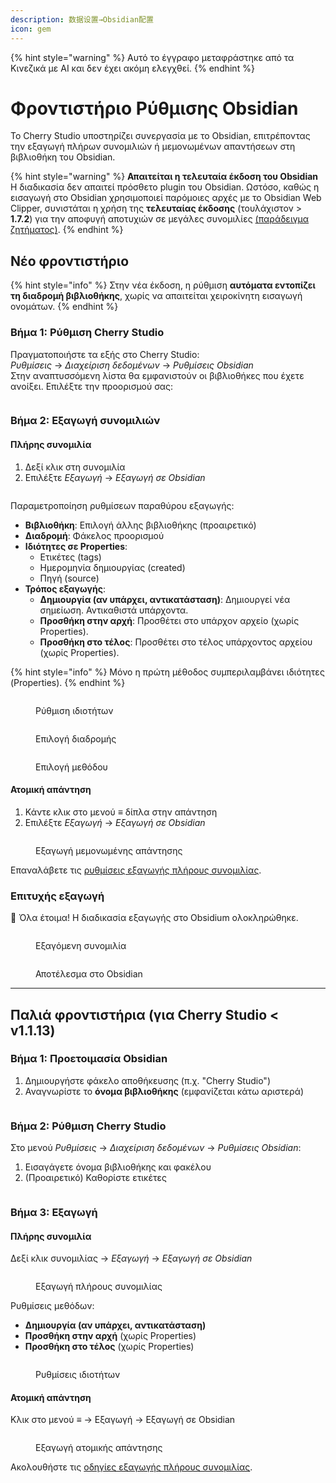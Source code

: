 ```yaml
---
description: 数据设置→Obsidian配置
icon: gem
---
```


{% hint style="warning" %}
Αυτό το έγγραφο μεταφράστηκε από τα Κινεζικά με AI και δεν έχει ακόμη ελεγχθεί.
{% endhint %}

# Φροντιστήριο Ρύθμισης Obsidian

Το Cherry Studio υποστηρίζει συνεργασία με το Obsidian, επιτρέποντας την εξαγωγή πλήρων συνομιλιών ή μεμονωμένων απαντήσεων στη βιβλιοθήκη του Obsidian.

{% hint style="warning" %}
**Απαιτείται η τελευταία έκδοση του Obsidian**  
Η διαδικασία δεν απαιτεί πρόσθετο plugin του Obsidian. Ωστόσο, καθώς η εισαγωγή στο Obsidian χρησιμοποιεί παρόμοιες αρχές με το Obsidian Web Clipper, συνιστάται η χρήση της **τελευταίας έκδοσης** (τουλάχιστον > **1.7.2**) για την αποφυγή αποτυχιών σε μεγάλες συνομιλίες [(παράδειγμα ζητήματος)](https://github.com/obsidianmd/obsidian-clipper/releases/tag/0.7.0).
{% endhint %}

## Νέο φροντιστήριο

{% hint style="info" %}
Στην νέα έκδοση, η ρύθμιση **αυτόματα εντοπίζει τη διαδρομή βιβλιοθήκης**, χωρίς να απαιτείται χειροκίνητη εισαγωγή ονομάτων.
{% endhint %}

### Βήμα 1: Ρύθμιση Cherry Studio

Πραγματοποιήστε τα εξής στο Cherry Studio:  
_Ρυθμίσεις_ → _Διαχείριση δεδομένων_ → _Ρυθμίσεις Obsidian_  
Στην αναπτυσσόμενη λίστα θα εμφανιστούν οι βιβλιοθήκες που έχετε ανοίξει. Επιλέξτε την προορισμού σας:

<figure><img src="../.gitbook/assets/image (142).png" alt=""><figcaption></figcaption></figure>

### Βήμα 2: Εξαγωγή συνομιλιών

#### Πλήρης συνομιλία

1. Δεξί κλικ στη συνομιλία
2. Επιλέξτε _Εξαγωγή_ → _Εξαγωγή σε Obsidian_

<figure><img src="../.gitbook/assets/image (143).png" alt=""><figcaption></figcaption></figure>

Παραμετροποίηση ρυθμίσεων παραθύρου εξαγωγής:
* **Βιβλιοθήκη**: Επιλογή άλλης βιβλιοθήκης (προαιρετικό)
* **Διαδρομή**: Φάκελος προορισμού
* **Ιδιότητες σε Properties**:
  * Ετικέτες (tags)
  * Ημερομηνία δημιουργίας (created)
  * Πηγή (source)
* **Τρόπος εξαγωγής**:
  * **Δημιουργία (αν υπάρχει, αντικατάσταση)**: Δημιουργεί νέα σημείωση. Αντικαθιστά υπάρχοντα.
  * **Προσθήκη στην αρχή**: Προσθέτει στο υπάρχον αρχείο (χωρίς Properties).
  * **Προσθήκη στο τέλος**: Προσθέτει στο τέλος υπάρχοντος αρχείου (χωρίς Properties).

{% hint style="info" %}
Μόνο η πρώτη μέθοδος συμπεριλαμβάνει ιδιότητες (Properties).
{% endhint %}

<figure><img src="../.gitbook/assets/image (144).png" alt=""><figcaption><p>Ρύθμιση ιδιοτήτων</p></figcaption></figure>
<figure><img src="../.gitbook/assets/image (145).png" alt=""><figcaption><p>Επιλογή διαδρομής</p></figcaption></figure>
<figure><img src="../.gitbook/assets/image (146).png" alt=""><figcaption><p>Επιλογή μεθόδου</p></figcaption></figure>

#### Ατομική απάντηση
1. Κάντε κλικ στο μενού ≡ δίπλα στην απάντηση
2. Επιλέξτε _Εξαγωγή_ → _Εξαγωγή σε Obsidian_

<figure><img src="../.gitbook/assets/image (147).png" alt=""><figcaption><p>Εξαγωγή μεμονωμένης απάντησης</p></figcaption></figure>

Επαναλάβετε τις [ρυθμίσεις εξαγωγής πλήρους συνομιλίας](obsidian.md#dao-chu-wan-zheng-dui-hua).

### Επιτυχής εξαγωγή
🎉 Όλα έτοιμα! Η διαδικασία εξαγωγής στο Obsidium ολοκληρώθηκε.

<figure><img src="../.gitbook/assets/image (140).png" alt=""><figcaption><p>Εξαγόμενη συνομιλία</p></figcaption></figure>
<figure><img src="../.gitbook/assets/image (139).png" alt=""><figcaption><p>Αποτέλεσμα στο Obsidian</p></figcaption></figure>

***

## Παλιά φροντιστήρια (για Cherry Studio < v1.1.13)

### Βήμα 1: Προετοιμασία Obsidian
1. Δημιουργήστε φάκελο αποθήκευσης (π.χ. "Cherry Studio")
2. Αναγνωρίστε το **όνομα βιβλιοθήκης** (εμφανίζεται κάτω αριστερά)

<figure><img src="../.gitbook/assets/image (127).png" alt=""><figcaption></figcaption></figure>

### Βήμα 2: Ρύθμιση Cherry Studio
Στο μενού _Ρυθμίσεις_ → _Διαχείριση δεδομένων_ → _Ρυθμίσεις Obsidian_:  
1. Εισαγάγετε όνομα βιβλιοθήκης και φακέλου 
2. (Προαιρετικό) Καθορίστε ετικέτες

<figure><img src="../.gitbook/assets/image (129).png" alt=""><figcaption></figcaption></figure>

### Βήμα 3: Εξαγωγή
#### Πλήρης συνομιλία
Δεξί κλικ συνομιλίας → _Εξαγωγή_ → _Εξαγωγή σε Obsidian_

<figure><img src="../.gitbook/assets/image (138).png" alt=""><figcaption><p>Εξαγωγή πλήρους συνομιλίας</p></figcaption></figure>

Ρυθμίσεις μεθόδων:
* **Δημιουργία (αν υπάρχει, αντικατάσταση)**
* **Προσθήκη στην αρχή** (χωρίς Properties)
* **Προσθήκη στο τέλος** (χωρίς Properties)

<figure><img src="../.gitbook/assets/image (137).png" alt=""><figcaption><p>Ρυθμίσεις ιδιοτήτων</p></figcaption></figure>

#### Ατομική απάντηση
Κλικ στο μενού ≡ → Εξαγωγή → Εξαγωγή σε Obsidian

<figure><img src="../.gitbook/assets/image (141).png" alt=""><figcaption><p>Εξαγωγή ατομικής απάντησης</p></figcaption></figure>

Ακολουθήστε τις [οδηγίες εξαγωγής πλήρους συνομιλίας](obsidian.md#dao-chu-wan-zheng-dui-hua).